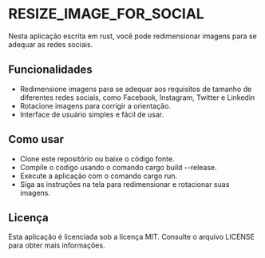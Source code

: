 # RESIZE_IMAGE_FOR_SOCIAL

Nesta aplicação escrita em rust, você pode redimensionar imagens para se adequar as redes sociais. 

## Funcionalidades
* Redimensione imagens para se adequar aos requisitos de tamanho de diferentes redes sociais, como Facebook, Instagram, Twitter e Linkedin
* Rotacione imagens para corrigir a orientação.
* Interface de usuário simples e fácil de usar.

## Como usar

* Clone este repositório ou baixe o código fonte.
* Compile o código usando o comando cargo build --release.
* Execute a aplicação com o comando cargo run.
* Siga as instruções na tela para redimensionar e rotacionar suas imagens.

## Licença

Esta aplicação é licenciada sob a licença MIT. Consulte o arquivo LICENSE para obter mais informações.
